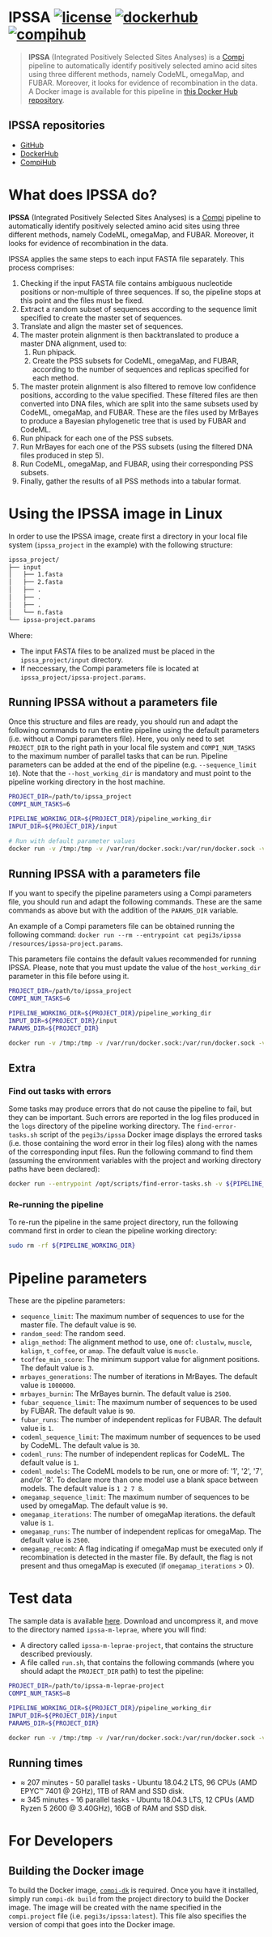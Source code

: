 # IPSSA [![license](https://img.shields.io/badge/license-MIT-brightgreen)](https://github.com/pegi3s/ipssa) [![dockerhub](https://img.shields.io/badge/hub-docker-blue)](https://hub.docker.com/r/pegi3s/ipssa) [![compihub](https://img.shields.io/badge/hub-compi-blue)](https://www.sing-group.org/compihub/explore/5fa91806407682001ad3a1e9)
> **IPSSA** (Integrated Positively Selected Sites Analyses) is a [Compi](https://www.sing-group.org/compi/) pipeline to automatically identify positively selected amino acid sites using three different methods, namely CodeML, omegaMap, and FUBAR. Moreover, it looks for evidence of recombination in the data. A Docker image is available for this pipeline in [this Docker Hub repository](https://hub.docker.com/r/pegi3s/ipssa).

## IPSSA repositories

- [GitHub](https://github.com/pegi3s/ipssa)
- [DockerHub](https://hub.docker.com/r/pegi3s/ipssa)
- [CompiHub](https://www.sing-group.org/compihub/explore/5fa91806407682001ad3a1e9)

# What does IPSSA do?

**IPSSA** (Integrated Positively Selected Sites Analyses) is a [Compi](https://www.sing-group.org/compi/) pipeline to automatically identify positively selected amino acid sites using three different methods, namely CodeML, omegaMap, and FUBAR. Moreover, it looks for evidence of recombination in the data.
 
IPSSA applies the same steps to each input FASTA file separately. This process comprises:
1. Checking if the input FASTA file contains ambiguous nucleotide positions or non-multiple of three sequences. If so, the pipeline stops at this point and the files must be fixed.
2. Extract a random subset of sequences according to the sequence limit specified to create the master set of sequences.
3. Translate and align the master set of sequences.
4. The master protein alignment is then backtranslated to produce a master DNA alignment, used to:
    1. Run phipack.
    2. Create the PSS subsets for CodeML, omegaMap, and FUBAR, according to the number of sequences and replicas specified for each method.
5. The master protein alignment is also filtered to remove low confidence positions, according to the value specified. These filtered files are then converted into DNA files, which are split into the same subsets used by CodeML, omegaMap, and FUBAR. These are the files used by MrBayes to produce a Bayesian phylogenetic tree that is used by FUBAR and CodeML.
6. Run phipack for each one of the PSS subsets.
7. Run MrBayes for each one of the PSS subsets (using the filtered DNA files produced in step 5).
8. Run CodeML, omegaMap, and FUBAR, using their corresponding PSS subsets.
9. Finally, gather the results of all PSS methods into a tabular format.

# Using the IPSSA image in Linux
In order to use the IPSSA image, create first a directory in your local file system (`ipssa_project` in the example) with the following structure: 

```bash
ipssa_project/
├── input
│   ├── 1.fasta
│   ├── 2.fasta
│   ├── .
│   ├── .
│   ├── .
│   └── n.fasta
└── ipssa-project.params
```

Where:
- The input FASTA files to be analized must be placed in the `ipssa_project/input` directory.
- If neccessary, the Compi parameters file is located at `ipssa_project/ipssa-project.params`.

## Running IPSSA without a parameters file

Once this structure and files are ready, you should run and adapt the following commands to run the entire pipeline using the default parameters (i.e. without a Compi parameters file). Here, you only need to set `PROJECT_DIR` to the right path in your local file system and `COMPI_NUM_TASKS` to the maximum number of parallel tasks that can be run. Pipeline parameters can be added at the end of the pipeline (e.g. `--sequence_limit 10`). Note that the `--host_working_dir` is mandatory and must point to the pipeline working directory in the host machine.

```bash
PROJECT_DIR=/path/to/ipssa_project
COMPI_NUM_TASKS=6

PIPELINE_WORKING_DIR=${PROJECT_DIR}/pipeline_working_dir
INPUT_DIR=${PROJECT_DIR}/input

# Run with default parameter values
docker run -v /tmp:/tmp -v /var/run/docker.sock:/var/run/docker.sock -v ${PIPELINE_WORKING_DIR}:/working_dir -v ${INPUT_DIR}:/input --rm pegi3s/ipssa -o --logs /working_dir/logs --num-tasks ${COMPI_NUM_TASKS} -- --host_working_dir ${PIPELINE_WORKING_DIR}
```

## Running IPSSA with a parameters file

If you want to specify the pipeline parameters using a Compi parameters file, you should run and adapt the following commands. These are the same commands as above but with the addition of the `PARAMS_DIR` variable.

An example of a Compi parameters file can be obtained running the following command: `docker run --rm --entrypoint cat pegi3s/ipssa /resources/ipssa-project.params`.

This parameters file contains the default values recommended for running IPSSA. Please, note that you must update the value of the `host_working_dir` parameter in this file before using it.

```bash
PROJECT_DIR=/path/to/ipssa_project
COMPI_NUM_TASKS=6

PIPELINE_WORKING_DIR=${PROJECT_DIR}/pipeline_working_dir
INPUT_DIR=${PROJECT_DIR}/input
PARAMS_DIR=${PROJECT_DIR}

docker run -v /tmp:/tmp -v /var/run/docker.sock:/var/run/docker.sock -v ${PIPELINE_WORKING_DIR}:/working_dir -v ${INPUT_DIR}:/input -v ${PARAMS_DIR}:/params --rm pegi3s/ipssa -o --logs /working_dir/logs --num-tasks ${COMPI_NUM_TASKS} -pa /params/ipssa-project.params
```

## Extra

### Find out tasks with errors

Some tasks may produce errors that do not cause the pipeline to fail, but they can be important. Such errors are reported in the log files produced in the `logs` directory of the pipeline working directory. The `find-error-tasks.sh` script of the `pegi3s/ipssa` Docker image displays the errored tasks (i.e. those containing the word error in their log files) along with the names of the corresponding input files. Run the following command to find them (assuming the environment variables with the project and working directory paths have been declared):

```bash
docker run --entrypoint /opt/scripts/find-error-tasks.sh -v ${PIPELINE_WORKING_DIR}:/working_dir -v ${INPUT_DIR}:/input --rm pegi3s/ipssa /working_dir/logs /input /working_dir/run_lists
```

### Re-running the pipeline

To re-run the pipeline in the same project directory, run the following command first in order to clean the pipeline working directory:

```bash
sudo rm -rf ${PIPELINE_WORKING_DIR}
``` 

# Pipeline parameters

These are the pipeline parameters:
		
- `sequence_limit`: The maximum number of sequences to use for the master file. The default value is `90`.
- `random_seed`: The random seed.
- `align_method`: The alignment method to use, one of: `clustalw`, `muscle`, `kalign`, `t_coffee`, or `amap`. The default value is `muscle`.
- `tcoffee_min_score`: The minimum support value for alignment positions. The default value is `3`.
- `mrbayes_generations`: The number of iterations in MrBayes. The default value is `1000000`.
- `mrbayes_burnin`: The MrBayes burnin. The default value is `2500`.
- `fubar_sequence_limit`: The maximum number of sequences to be used by FUBAR. The default value is `90`.
- `fubar_runs`: The number of independent replicas for FUBAR. The default value is `1`.
- `codeml_sequence_limit`: The maximum number of sequences to be used by CodeML. The default value is `30`.
- `codeml_runs`: The number of independent replicas for CodeML. The default value is `1`.
- `codeml_models`: The CodeML models to be run, one or more of: '1', '2', '7', and/or '8'. To declare more than one model use a blank space between models. The default value is `1 2 7 8`.
- `omegamap_sequence_limit`: The maximum number of sequences to be used by omegaMap. The default value is `90`.
- `omegamap_iterations`: The number of omegaMap iterations. the default value is `1`.
- `omegamap_runs`: The number of independent replicas for omegaMap. The default value is `2500`.
- `omegamap_recomb`: A flag indicating if omegaMap must be executed only if recombination is detected in the master file. By default, the flag is not present and thus omegaMap is executed (if `omegamap_iterations` > 0).

# Test data

The sample data is available [here](https://github.com/pegi3s/ipssa/raw/master/resources/test-data/ipssa-m-leprae.zip). Download and uncompress it, and move to the directory named `ipssa-m-leprae`, where you will find:

- A directory called `ipssa-m-leprae-project`, that contains the structure described previously.
- A file called `run.sh`, that contains the following commands (where you should adapt the `PROJECT_DIR` path) to test the pipeline:

```bash
PROJECT_DIR=/path/to/ipssa-m-leprae-project
COMPI_NUM_TASKS=8

PIPELINE_WORKING_DIR=${PROJECT_DIR}/pipeline_working_dir
INPUT_DIR=${PROJECT_DIR}/input
PARAMS_DIR=${PROJECT_DIR}

docker run -v /tmp:/tmp -v /var/run/docker.sock:/var/run/docker.sock -v ${PIPELINE_WORKING_DIR}:/working_dir -v ${INPUT_DIR}:/input -v ${PARAMS_DIR}:/params --rm pegi3s/ipssa -o --logs /working_dir/logs --num-tasks ${COMPI_NUM_TASKS} -pa /params/ipssa-project.params
```

## Running times

- ≈ 207 minutes - 50 parallel tasks - Ubuntu 18.04.2 LTS, 96 CPUs (AMD EPYC™ 7401 @ 2GHz), 1TB of RAM and SSD disk.
- ≈ 345 minutes - 16 parallel tasks - Ubuntu 18.04.3 LTS, 12 CPUs (AMD Ryzen 5 2600 @ 3.40GHz), 16GB of RAM and SSD disk.

# For Developers

## Building the Docker image

To build the Docker image, [`compi-dk`](https://www.sing-group.org/compi/#downloads) is required. Once you have it installed, simply run `compi-dk build` from the project directory to build the Docker image. The image will be created with the name specified in the `compi.project` file (i.e. `pegi3s/ipssa:latest`). This file also specifies the version of compi that goes into the Docker image.
